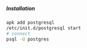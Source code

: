 ##### Installation
```bash
apk add postgresql
/etc/init.d/postgresql start
# connect
psql -U postgres
```
